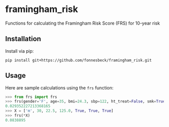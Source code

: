 # framingham_risk

Functions for calculating the Framingham Risk Score (FRS) for 10-year risk


## Installation

Install via pip:

    pip install git+https://github.com/fonnesbeck/framingham_risk.git
    
## Usage

Here are sample calculations using the `frs` function:

```python
>>> from frs import frs
>>> frs(gender='F', age=35, bmi=24.3, sbp=122, ht_treat=False, smk=True, dia=False)
0.029352227213368165
>>> X = ['m', 30, 22.5, 125.0, True, True, True]
>>> frs(*X)
0.0838895
```